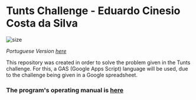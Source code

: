 # Tunts  Challenge - Eduardo Cinesio Costa da Silva  
   
  ![size](https://img.shields.io/github/repo-size/eduardocinesio/TuntsEduardoC)
  
 *Portuguese Version [here](https://github.com/eduardocinesio/TuntsEduardoC/blob/103a618ea2d8809531e2984d182d91f6d8e9d0bd/README-pt.md)*
 
 This repository was created in order to solve the problem given in the Tunts challenge.
For this, a GAS (Google Apps Script) language will be used, due to the challenge being given in a Google spreadsheet.

### The program's operating manual is [here](https://github.com/eduardocinesio/TuntsEduardoC/blob/176a58759da766f8dda2923fcaa8ac8e73f8a4a8/Challenge%20code/Manual.md)

